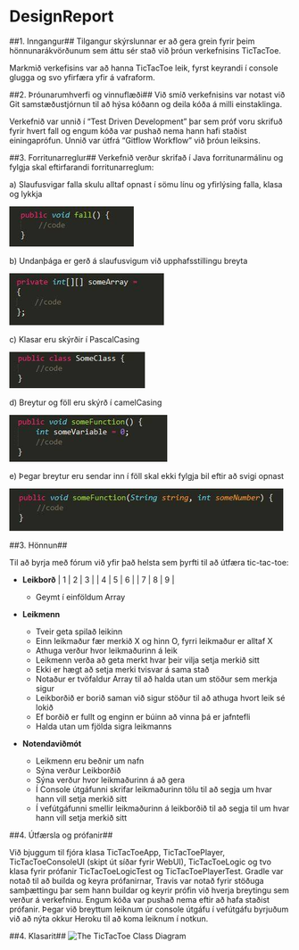 # DesignReport

##1.  Inngangur##
Tilgangur skýrslunnar er að gera grein fyrir þeim hönnunarákvörðunum sem áttu sér stað við þróun verkefnisins TicTacToe. 

Markmið verkefisins var að hanna TicTacToe leik, fyrst keyrandi í console glugga og svo yfirfæra yfir á vafraform. 

##2.  Þróunarumhverfi og vinnuflæði##
Við smíð verkefnisins var notast við Git samstæðustjórnun til að hýsa kóðann og deila kóða á milli einstaklinga. 

Verkefnið var unnið í “Test Driven Development” þar sem próf voru skrifuð fyrir hvert fall og engum kóða var pushað nema hann hafi staðist einingaprófun. Unnið var útfrá “Gitflow Workflow” við þróun leiksins.

##3.	 Forritunarreglur##
Verkefnið verður skrifað í Java forritunarmálinu og fylgja skal eftirfarandi forritunarreglum:

a)	Slaufusvigar falla skulu alltaf opnast í sömu línu og yfirlýsing falla, klasa og lykkja

![A void function](../docs/img/One.png)

b)	Undanþága er gerð á slaufusvigum við upphafsstillingu breyta

![An integer array](../docs/img/Two.png)

c)	Klasar eru skýrðir í PascalCasing

![A class declared](../docs/img/Three.png)

d)	Breytur og föll eru skýrð í camelCasing

![Function with a variable](../docs/img/Four.png)

e)	 Þegar breytur eru sendar inn í föll skal ekki fylgja bil eftir að svigi opnast

![Function with parameters](../docs/img/Five.png) 

##3.	Hönnun##

Til að byrja með fórum við yfir það helsta sem þyrfti til að útfæra tic-tac-toe:

* **Leikborð**
    | 1 | 2 | 3 |
    | 4 | 5 | 6 |
    | 7 | 8 | 9 |
    * Geymt í einföldum Array

* **Leikmenn**
	* Tveir geta spilað leikinn
	* Einn leikmaður fær merkið X og hinn O, fyrri leikmaður er alltaf X
	* Athuga verður hvor leikmaðurinn á leik
	* Leikmenn verða að geta merkt hvar þeir vilja setja merkið sitt
	* Ekki er hægt að setja merki tvisvar á sama stað
	* Notaður er tvöfaldur Array til að halda utan um stöður sem merkja sigur
	* Leikborðið er borið saman við sigur stöður til að athuga hvort leik sé lokið
	* Ef borðið er fullt og enginn er búinn að vinna þá er jafntefli
	* Halda utan um fjölda sigra leikmanns
	
* **Notendaviðmót**
    * Leikmenn eru beðnir um nafn
	* Sýna verður Leikborðið
	* Sýna verður hvor leikmaðurinn á að gera
	* Í Console útgáfunni skrifar leikmaðurinn tölu til að segja um hvar hann vill setja merkið sitt
	* Í vefútgáfunni smellir leikmaðurinn á leikborðið til að segja til um hvar hann vill setja merkið sitt

##4.   Útfærsla og prófanir##

Við bjuggum til fjóra klasa TicTacToeApp, TicTacToePlayer, TicTacToeConsoleUI (skipt út síðar fyrir WebUI), TicTacToeLogic og tvo klasa fyrir prófanir TicTacToeLogicTest og TicTacToePlayerTest.
Gradle var notað til að builda og keyra prófanirnar, Travis var notað fyrir stöðuga samþættingu þar sem hann buildar og keyrir prófin við hverja breytingu sem verður á verkefninu. Engum kóða var pushað nema eftir að hafa staðist prófanir. Þegar við breyttum leiknum úr console útgáfu í vefútgáfu byrjuðum við að nýta okkur Heroku til að koma leiknum í notkun.
 

##4.	Klasarit##
![The TicTacToe Class Diagram](../docs/img/TicTacToeGame.png)
